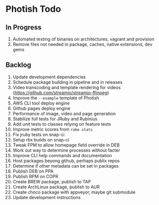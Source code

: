 # Photish Todo

## In Progress

1. Automated testing of binaries on architectures, vagrant and provision
1. Remove files not needed in package, caches, native extensions, dev gems

## Backlog

1. Update development dependencies
1. Schedule package building in pipeline and in releases
1. Video transcoding and template rendering for videos
   (https://github.com/streamio/streamio-ffmpeg)
1. Improve the `--example` template of Photish
1. AWS CLI tool deploy engine
1. Github pages deploy engine
1. Performance of image, video and page generation
1. Stabilize full tests for JRuby and Rubinius
1. Add unit tests to classes relying on feature tests
1. Improve metric scores from `rake stats`
1. Fix jruby tests on snap-ci
1. Setup rbx builds on snap-ci
1. Tweak FPM to allow homepage field override in DEB
1. Work out way to determine processes without facter
1. Improve CLI help commands and documentation
1. Host packages beyong gtihub, perhaps publix repos
1. Determine if other metadata can be set in packages
1. Publish DEB on PPA
1. Publish RPM on COPR
1. Create BREW package, publish to TAP
1. Create ArchLinux package, publish to AUR
1. Create choco package with appveyor, maybe git submodule
1. Update development instructions
